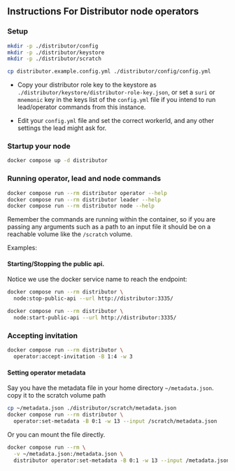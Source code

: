 ## Instructions For Distributor node operators

### Setup

```sh
mkdir -p ./distributor/config
mkdir -p ./distributor/keystore
mkdir -p ./distributor/scratch

cp distributor.example.config.yml ./distributor/config/config.yml
```

- Copy your distributor role key to the keystore as `./distributor/keystore/distributor-role-key.json`, or set a `suri` or `mnemonic` key in the keys list of the `config.yml` file if you intend to run lead/operator commands from this instance.

- Edit your `config.yml` file and set the correct workerId, and any other settings the lead might ask for.

### Startup your node

```sh
docker compose up -d distributor
```

### Running operator, lead and node commands

```sh
docker compose run --rm distributor operator --help
docker compose run --rm distributor leader --help
docker compose run --rm distributor node --help
```

Remember the commands are running within the container, so if you are passing any arguments such as a path to an input file it should be on a reachable volume like the `/scratch` volume.

Examples:

#### Starting/Stopping the public api.
Notice we use the docker service name to reach the endpoint:

```sh
docker compose run --rm distributor \
  node:stop-public-api --url http://distributor:3335/
```

```sh
docker compose run --rm distributor \
  node:start-public-api --url http://distributor:3335/
```

### Accepting invitation

```sh
docker compose run --rm distributor \
  operator:accept-invitation -B 1:4 -w 3
```

#### Setting operator metadata
Say you have the metadata file in your home directory `~/metadata.json`.
copy it to the scratch volume path

```sh
cp ~/metadata.json ./distributor/scratch/metadata.json
docker compose run --rm distributor \
  operator:set-metadata -B 0:1 -w 13 --input /scratch/metadata.json
```

Or you can mount the file directly.

```sh
docker compose run --rm \
  -v ~/metadata.json:/metadata.json \
  distributor operator:set-metadata -B 0:1 -w 13 --input /metadata.json
```
